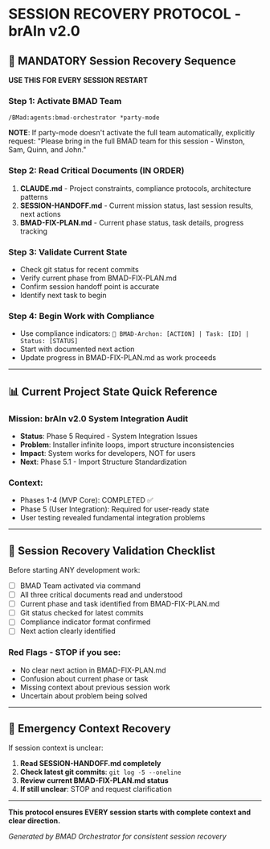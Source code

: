 # SESSION RECOVERY PROTOCOL - brAIn v2.0

## 🔄 **MANDATORY Session Recovery Sequence**

**USE THIS FOR EVERY SESSION RESTART**

### **Step 1: Activate BMAD Team**
```
/BMad:agents:bmad-orchestrator *party-mode
```

**NOTE**: If party-mode doesn't activate the full team automatically, explicitly request:
"Please bring in the full BMAD team for this session - Winston, Sam, Quinn, and John."

### **Step 2: Read Critical Documents (IN ORDER)**
1. **CLAUDE.md** - Project constraints, compliance protocols, architecture patterns
2. **SESSION-HANDOFF.md** - Current mission status, last session results, next actions
3. **BMAD-FIX-PLAN.md** - Current phase status, task details, progress tracking

### **Step 3: Validate Current State**
- Check git status for recent commits
- Verify current phase from BMAD-FIX-PLAN.md
- Confirm session handoff point is accurate
- Identify next task to begin

### **Step 4: Begin Work with Compliance**
- Use compliance indicators: `🎯 BMAD-Archon: [ACTION] | Task: [ID] | Status: [STATUS]`
- Start with documented next action
- Update progress in BMAD-FIX-PLAN.md as work proceeds

---

## 📊 **Current Project State Quick Reference**

### **Mission**: brAIn v2.0 System Integration Audit
- **Status**: Phase 5 Required - System Integration Issues
- **Problem**: Installer infinite loops, import structure inconsistencies
- **Impact**: System works for developers, NOT for users
- **Next**: Phase 5.1 - Import Structure Standardization

### **Context**:
- Phases 1-4 (MVP Core): COMPLETED ✅
- Phase 5 (User Integration): Required for user-ready state
- User testing revealed fundamental integration problems

---

## 🎯 **Session Recovery Validation Checklist**

Before starting ANY development work:

- [ ] BMAD Team activated via command
- [ ] All three critical documents read and understood
- [ ] Current phase and task identified from BMAD-FIX-PLAN.md
- [ ] Git status checked for latest commits
- [ ] Compliance indicator format confirmed
- [ ] Next action clearly identified

### **Red Flags - STOP if you see:**
- No clear next action in BMAD-FIX-PLAN.md
- Confusion about current phase or task
- Missing context about previous session work
- Uncertain about problem being solved

---

## 🚨 **Emergency Context Recovery**

If session context is unclear:

1. **Read SESSION-HANDOFF.md completely**
2. **Check latest git commits**: `git log -5 --oneline`
3. **Review current BMAD-FIX-PLAN.md status**
4. **If still unclear**: STOP and request clarification

---

**This protocol ensures EVERY session starts with complete context and clear direction.**

*Generated by BMAD Orchestrator for consistent session recovery*